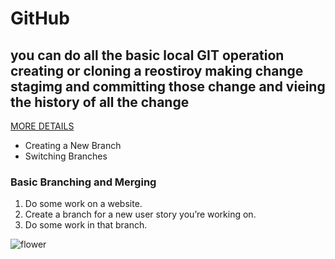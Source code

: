 # GitHub

## **you can do all the basic local GIT operation creating or cloning a reostiroy making change stagimg and committing those change and vieing the history of all the change**

[MORE DETAILS](https://guides.github.com/features/mastering-markdown/)

- Creating a New Branch
- Switching Branches

###  **Basic Branching and Merging**
1. Do some work on a website.
2. Create a branch for a new user story you’re working on.
3. Do some work in that branch.

![flower](https://cdn.pixabay.com/photo/2015/04/19/08/32/marguerite-729510__340.jpg)
